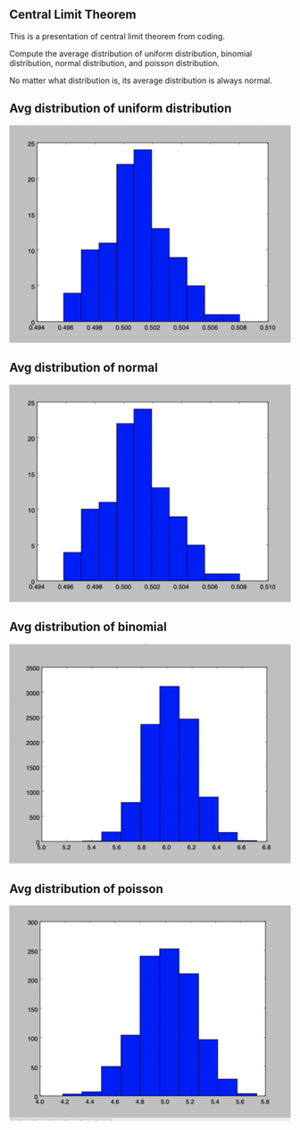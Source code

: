 ## Central Limit Theorem
This is a presentation of central limit theorem from coding.

Compute the average distribution of uniform distribution, binomial distribution, normal distribution,
and poisson distribution.

No matter what distribution is, its average distribution is always normal.


## Avg distribution of uniform distribution
![image](https://github.com/wenbinhuang9/central-limit-theorem-verifier/blob/master/data/avg_from_normal_distribution.png)


## Avg distribution of normal

![image](https://github.com/wenbinhuang9/central-limit-theorem-verifier/blob/master/data/avg_from_normal_distribution.png)

## Avg distribution of binomial
![image](https://github.com/wenbinhuang9/central-limit-theorem-verifier/blob/master/data/avg_of_binomial_distribution.png)

## Avg distribution of poisson
![image](https://github.com/wenbinhuang9/central-limit-theorem-verifier/blob/master/data/avg_of_possion_distribution.png)